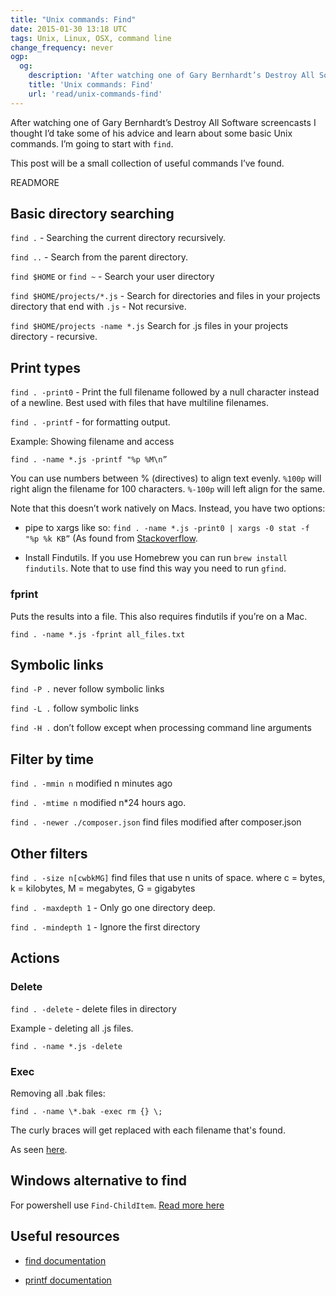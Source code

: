 ```yaml
---
title: "Unix commands: Find"
date: 2015-01-30 13:18 UTC
tags: Unix, Linux, OSX, command line
change_frequency: never
ogp:
  og:
    description: 'After watching one of Gary Bernhardt’s Destroy All Software screencasts I thought I’d take some of his advice and learn about some basic Unix commands.  I’m going to start with find.'
    title: 'Unix commands: Find'
    url: 'read/unix-commands-find'
---
```


After watching one of Gary Bernhardt’s Destroy All Software screencasts I thought I’d take some of his advice and learn about some basic Unix commands.  I’m going to start with ```find```.

This post will be a small collection of useful commands I’ve found.

READMORE

## Basic directory searching

```find .``` - Searching the current directory recursively.

```find ..``` - Search from the parent directory.

```find $HOME``` or ```find ~``` - Search your user directory

```find $HOME/projects/*.js``` - Search for directories and files in your projects directory that end with ```.js``` - Not recursive.

```find $HOME/projects -name *.js``` Search for .js files in your projects directory - recursive.

## Print types

```find . -print0``` - Print the full filename followed by a null character instead of a newline. Best used with files that have multiline filenames.

```find . -printf``` - for formatting output.

Example: Showing filename and access

```find . -name *.js -printf "%p %M\n”```

You can use numbers between %<char> (directives) to align text evenly. ```%100p``` will right align the filename for 100 characters. ```%-100p``` will left align for the same.

Note that this doesn’t work natively on Macs. Instead, you have two options:

* pipe to xargs like so: ```find . -name *.js -print0 | xargs -0 stat -f "%p %k KB”``` (As found from [Stackoverflow](http://stackoverflow.com/questions/752818/why-does-macs-find-not-have-the-option-printf).

* Install Findutils. If you use Homebrew you can run ```brew install findutils```. Note that to use find this way you need to run ```gfind```.

### fprint

Puts the results into a file. This also requires findutils if you’re on a Mac.

```find . -name *.js -fprint all_files.txt```

## Symbolic links

```find -P .``` never follow symbolic links

```find -L .``` follow symbolic links

```find -H .``` don’t follow except when processing command line arguments

## Filter by time

```find . -mmin n``` modified n minutes ago

```find . -mtime n``` modified n*24 hours ago.

```find . -newer ./composer.json``` find files modified after composer.json

## Other filters

```find . -size n[cwbkMG]``` find files that use n units of space. where c = bytes, k = kilobytes, M = megabytes, G = gigabytes

```find . -maxdepth 1``` - Only go one directory deep.

```find . -mindepth 1``` - Ignore the first directory

## Actions

### Delete

```find . -delete``` - delete files in directory

Example - deleting all .js files.

```find . -name *.js -delete```

### Exec

Removing all .bak files:

```find . -name \*.bak -exec rm {} \;```

The curly braces will get replaced with each filename that's found.

As seen [here](http://nixcraft.com/showthread.php/16297-find-exec-bash-example).

## Windows alternative to find

For powershell use ```Find-ChildItem```. [Read more here](http://superuser.com/questions/401495/equivalent-of-unix-find-command-on-windows)

## Useful resources

* [find documentation](http://unixhelp.ed.ac.uk/CGI/man-cgi?find)

* [printf documentation](http://linux.die.net/man/3/printf)
